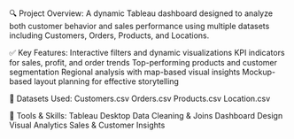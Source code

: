🔍 Project Overview:
A dynamic Tableau dashboard designed to analyze both customer behavior and sales performance using multiple datasets including Customers, Orders, Products, and Locations.

✅ Key Features:
Interactive filters and dynamic visualizations
KPI indicators for sales, profit, and order trends
Top-performing products and customer segmentation
Regional analysis with map-based visual insights
Mockup-based layout planning for effective storytelling

📁 Datasets Used:
Customers.csv
Orders.csv
Products.csv
Location.csv

📌 Tools & Skills:
Tableau Desktop
Data Cleaning & Joins
Dashboard Design
Visual Analytics
Sales & Customer Insights
